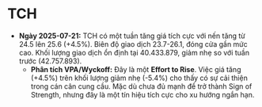 # TCH

- **Ngày 2025-07-21:** TCH có một tuần tăng giá tích cực với nến tăng từ 24.5 lên 25.6 (+4.5%). Biên độ giao dịch 23.7-26.1, đóng cửa gần mức cao. Khối lượng giao dịch ổn định tại 40.433.879, giảm nhẹ so với tuần trước (42.757.893).
    - **Phân tích VPA/Wyckoff:** Đây là một **Effort to Rise**. Việc giá tăng (+4.5%) trên khối lượng giảm nhẹ (-5.4%) cho thấy có sự cải thiện trong cán cân cung cầu. Mặc dù chưa đủ mạnh để trở thành Sign of Strength, nhưng đây là một tín hiệu tích cực cho xu hướng ngắn hạn.
